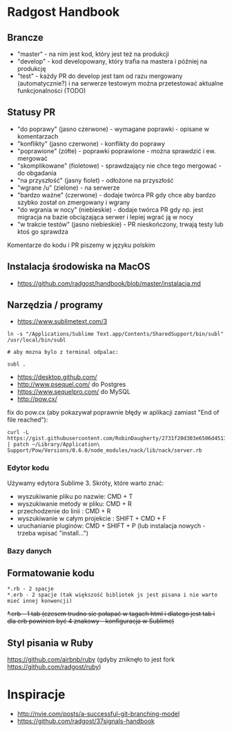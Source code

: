 # Radgost Handbook

## Brancze

* "master" - na nim jest kod, który jest też na produkcji
* "develop" - kod developowany, który trafia na mastera i później na produkcję
* "test" - każdy PR do develop jest tam od razu mergowany (automatycznie?) i na serwerze testowym można przetestować aktualne funkcjonalności (TODO)

## Statusy PR

* "do poprawy" (jasno czerwone) - wymagane poprawki - opisane w komentarzach
* "konflikty" (jasno czerwone) - konflikty do poprawy
* "poprawione" (zółte) - poprawki poprawione - można sprawdzić i ew. mergować
* "skomplikowane" (fioletowe) - sprawdzający nie chce tego mergować - do obgadania
* "na przyszłość" (jasny fiolet) - odłożone na przyszłość
* "wgrane /u" (zielone) - na serwerze
* "bardzo ważne" (czerwone) - dodaje twórca PR gdy chce aby bardzo szybko został on zmergowany i wgrany
* "do wgrania w nocy" (niebieskie) - dodaje twórca PR gdy np. jest migracja na bazie obciązająca serwer i lepiej wgrać ją w nocy
* "w trakcie testów" (jasno niebieskie) - PR nieskończony, trwają testy lub ktoś go sprawdza

Komentarze do kodu i PR piszemy w języku polskim

## Instalacja środowiska na MacOS

* https://github.com/radgost/handbook/blob/master/instalacja.md

## Narzędzia / programy

* https://www.sublimetext.com/3

```
ln -s "/Applications/Sublime Text.app/Contents/SharedSupport/bin/subl" /usr/local/bin/subl

# aby mozna bylo z terminal odpalac:

subl .
```

* https://desktop.github.com/
* http://www.psequel.com/ do Postgres
* https://www.sequelpro.com/ do MySQL
* http://pow.cx/

fix do pow.cx (aby pokazywał poprawnie błędy w aplikacji zamiast "End of file reached"): 
```
curl -L https://gist.githubusercontent.com/RobinDaugherty/2731f20d303e6506d451384df2189210/raw/b52e6231170b3dce39633db29634dc892751910f/pow_better_errors_fix.patch | patch ~/Library/Application\ Support/Pow/Versions/0.6.0/node_modules/nack/lib/nack/server.rb 
```

### Edytor kodu

Używamy edytora Sublime 3. Skróty, które warto znać:
* wyszukiwanie pliku po nazwie: CMD + T
* wyszukiwanie metody w pliku: CMD + R
* przechodzenie do linii : CMD + R
* wyszukiwanie w całym projekcie : SHIFT + CMD + F
* uruchanianie pluginów: CMD + SHIFT + P (lub instalacja nowych - trzeba wpisać "install...")

### Bazy danych

## Formatowanie kodu 

```
*.rb - 2 spacje
*.erb - 2 spacje (tak większość bibliotek js jest pisana i nie warto mieć innej konwencji)
```
~~*.erb - 1 tab (czesem trudno sie połapać w tagach html i dlatego jest tab i dla erb powinien być 4 znakowy - konfiguracja w Sublime)~~

## Styl pisania w Ruby
https://github.com/airbnb/ruby (gdyby zniknęło to jest fork https://github.com/radgost/ruby)

# Inspiracje
* http://nvie.com/posts/a-successful-git-branching-model
* https://github.com/radgost/37signals-handbook
